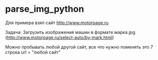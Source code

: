 # parse_img_python

Для примера взял сайт http://www.motorpage.ru

Задача: Загрузить изображения машин в формате марка.jpg 
(http://www.motorpage.ru/select-auto/by-mark.html)

Можно пробывать любой другой сайт, все что нужно поменять это
7 строка url = "любой сайт"
